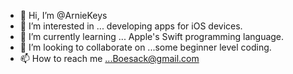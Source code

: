 - 👋 Hi, I’m @ArnieKeys
- 👀 I’m interested in ... developing apps for iOS devices.   
- 🌱 I’m currently learning ... Apple's Swift programming language.
- 💞️ I’m looking to collaborate on ...some beginner level coding.
- 📫 How to reach me ...Boesack@gmail.com

<!---
ArnieKeys/ArnieKeys is a ✨ special ✨ repository because its `README.md` (this file) appears on your GitHub profile.
You can click the Preview link to take a look at your changes.
--->
